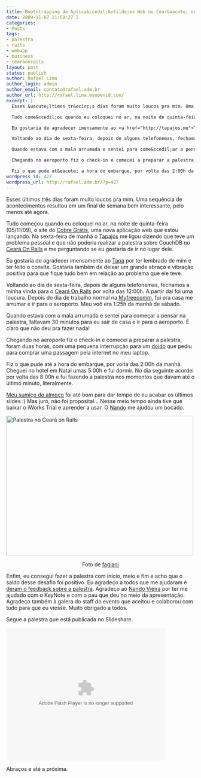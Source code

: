 ```yaml
---
title: Bootstrapping de Aplica&ccedil;&otilde;es Web no Cear&aacute; on Rails 2009
date: 2009-11-07 21:59:27 Z
categories:
- Posts
tags:
- palestra
- rails
- webapp
- business
- cearaonrails
layout: post
status: publish
author: Rafael Lima
author_login: admin
author_email: contato@rafael.adm.br
author_url: http://rafael.lima.myopenid.com/
excerpt: |
  Esses &uacute;ltimos tr&ecirc;s dias foram muito loucos pra mim. Uma sequ&ecirc;ncia de acontecimentos resultou em um final de semana bem interessante, pelo menos at&eacute; agora.

  Tudo come&ccedil;ou quando eu coloquei no ar, na noite de quinta-feira (05/11/09), o site do <a href="http://cobregratis.com.br">Cobre Gr&aacute;tis</a>, uma nova aplica&ccedil;&atilde;o web que estou lan&ccedil;ando. Na sexta-feira de manh&atilde; o <a href="http://tapajos.me">Tapaj&oacute;s</a> me ligou dizendo que teve um problema pessoal e que n&atilde;o poderia realizar a palestra sobre CouchDB no <a href="http://cearaonrails.com.br/">Cear&aacute; On Rails</a> e me perguntando se eu gostaria de ir no lugar dele.

  Eu gostaria de agradecer imensamente ao <a href="http://tapajos.me">Tapa</a> por ter lembrado de mim e ter feito o convite. Gostaria tamb&eacute;m de deixar um grande abra&ccedil;o e vibra&ccedil;&atilde;o positiva para que fique tudo bem em rela&ccedil;&atilde;o ao problema que ele teve.

  Voltando ao dia de sexta-feira, depois de alguns telefonemas, fechamos a minha vinda para o <a href="http://cearaonrails.com.br/">Cear&aacute; On Rails</a> por volta das 12:00h. A partir da&iacute; foi uma loucura. Depois do dia de trabalho normal na <a href="http://myfreecomm.com.br">Myfreecomm</a>, fui pra casa me arrumar e ir para o aeroporto. Meu vo&ocirc; era 1:25h da manh&atilde; de s&aacute;bado.

  Quando estava com a mala arrumada e sentei para come&ccedil;ar a pensar na palestra, faltavam 30 minutos para eu sair de casa e ir para o aeroporto. &Eacute; claro que n&atilde;o deu pra fazer nada!

  Chegando no aeroporto fiz o check-in e comecei a preparar a palestra, foram duas horas, com uma pequena interrup&ccedil;&atilde;o para um <a href="https://twitter.com/rafaelp/status/5496678566">doido</a> que pediu para comprar uma passagem pela internet no meu laptop.

  Fiz o que pude at&eacute; a hora do embarque, por volta das 2:00h da manh&atilde;. Cheguei no hotel em Natal umas 5:00h e fui dormir. No dia seguinte acordei por volta das 8:00h e fui fazendo a palestra nos momentos que davam at&eacute; o &uacute;ltimo minuto, literalmente.
wordpress_id: 427
wordpress_url: http://rafael.adm.br/?p=427
---
```


Esses &uacute;ltimos tr&ecirc;s dias foram muito loucos pra mim. Uma sequ&ecirc;ncia de acontecimentos resultou em um final de semana bem interessante, pelo menos at&eacute; agora.

Tudo come&ccedil;ou quando eu coloquei no ar, na noite de quinta-feira (05/11/09), o site do <a href="http://cobregratis.com.br">Cobre Gr&aacute;tis</a>, uma nova aplica&ccedil;&atilde;o web que estou lan&ccedil;ando. Na sexta-feira de manh&atilde; o <a href="http://tapajos.me">Tapaj&oacute;s</a> me ligou dizendo que teve um problema pessoal e que n&atilde;o poderia realizar a palestra sobre CouchDB no <a href="http://cearaonrails.com.br/">Cear&aacute; On Rails</a> e me perguntando se eu gostaria de ir no lugar dele.

Eu gostaria de agradecer imensamente ao <a href="http://tapajos.me">Tapa</a> por ter lembrado de mim e ter feito o convite. Gostaria tamb&eacute;m de deixar um grande abra&ccedil;o e vibra&ccedil;&atilde;o positiva para que fique tudo bem em rela&ccedil;&atilde;o ao problema que ele teve.

Voltando ao dia de sexta-feira, depois de alguns telefonemas, fechamos a minha vinda para o <a href="http://cearaonrails.com.br/">Cear&aacute; On Rails</a> por volta das 12:00h. A partir da&iacute; foi uma loucura. Depois do dia de trabalho normal na <a href="http://myfreecomm.com.br">Myfreecomm</a>, fui pra casa me arrumar e ir para o aeroporto. Meu vo&ocirc; era 1:25h da manh&atilde; de s&aacute;bado.

Quando estava com a mala arrumada e sentei para come&ccedil;ar a pensar na palestra, faltavam 30 minutos para eu sair de casa e ir para o aeroporto. &Eacute; claro que n&atilde;o deu pra fazer nada!

Chegando no aeroporto fiz o check-in e comecei a preparar a palestra, foram duas horas, com uma pequena interrup&ccedil;&atilde;o para um <a href="https://twitter.com/rafaelp/status/5496678566">doido</a> que pediu para comprar uma passagem pela internet no meu laptop.

Fiz o que pude at&eacute; a hora do embarque, por volta das 2:00h da manh&atilde;. Cheguei no hotel em Natal umas 5:00h e fui dormir. No dia seguinte acordei por volta das 8:00h e fui fazendo a palestra nos momentos que davam at&eacute; o &uacute;ltimo minuto, literalmente.

<a id="more"></a><a id="more-427"></a>

<a href="http://twitter.com/fagiani/statuses/5512702471">Meu sumi&ccedil;o do almo&ccedil;o</a> foi at&eacute; bom para dar tempo de eu acabar os &uacute;ltimos slides :) Mas juro, n&atilde;o foi proposital... Nesse meio tempo ainda tive que baixar o iWorks Trial e aprender a usar. O&nbsp;<a href="http://simplesideias.com.br">Nando</a> me ajudou um bocado.

<a style="text-decoration: none;" href="http://rafael.adm.br/wp-content/uploads/2009/11/4083105357_6601df2241.jpg"><img class="aligncenter size-full wp-image-429" title="Palestra no Cear&aacute; on Rails" src="http://rafael.adm.br/wp-content/uploads/2009/11/4083105357_6601df2241.jpg" alt="Palestra no Cear&aacute; on Rails" width="500" height="375" /></a>
<p style="text-align: center;">Foto de <a href="http://www.flickr.com/photos/fagiani/">fagiani</a></p>
Enfim, eu consegui fazer a palestra com in&iacute;cio, meio e fim e acho que o saldo desse desafio foi positivo. Eu agrade&ccedil;o a todos que me ajudaram e <a href="https://twitter.com/#search?q=rafael%20lima%20cearaonrails%20palestra">deram o feedback sobre a palestra</a>. Agrade&ccedil;o ao <a href="http://simplesideias.com.br/">Nando Vieira</a> por ter me ajudado com o KeyNote e com o pau que deu no meio da apresenta&ccedil;&atilde;o. Agrade&ccedil;o tamb&eacute;m &agrave; galera do staff do evento que aceitou e colaborou com tudo para que eu viesse. Muito obrigado a todos.

Segue a palestra que est&aacute; publicada no Slideshare.

<object style="margin: 0px;" classid="clsid:d27cdb6e-ae6d-11cf-96b8-444553540000" width="425" height="355" codebase="http://download.macromedia.com/pub/shockwave/cabs/flash/swflash.cab#version=6,0,40,0"><param name="allowFullScreen" value="true" /><param name="allowScriptAccess" value="always" /><param name="src" value="http://static.slidesharecdn.com/swf/ssplayer2.swf?doc=webappbootstrappdf-091107153458-phpapp01&amp;rel=0&amp;stripped_title=bootstrapping-de-uma-aplicao-web" /><param name="allowfullscreen" value="true" /><embed style="margin: 0px;" type="application/x-shockwave-flash" width="425" height="355" src="http://static.slidesharecdn.com/swf/ssplayer2.swf?doc=webappbootstrappdf-091107153458-phpapp01&amp;rel=0&amp;stripped_title=bootstrapping-de-uma-aplicao-web" allowscriptaccess="always" allowfullscreen="true"></embed></object>

Abra&ccedil;os e at&eacute; a pr&oacute;xima.
